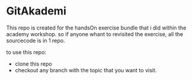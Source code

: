 # GitAkademi

This repo is created for the handsOn exercise bundle that i did within the academy workshop.
so if anyone whant to revisited the exercise, all the sourcecode is in 1 repo.

to use this repo:
- clone this repo
- checkout any branch with the topic that you want to visit.
